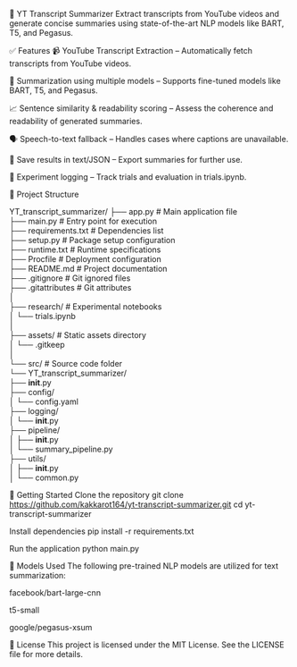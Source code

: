 🎥 YT Transcript Summarizer
Extract transcripts from YouTube videos and generate concise summaries using state-of-the-art NLP models like BART, T5, and Pegasus.


✅ Features
📹 YouTube Transcript Extraction – Automatically fetch transcripts from YouTube videos.

🧠 Summarization using multiple models – Supports fine-tuned models like BART, T5, and Pegasus.

📈 Sentence similarity & readability scoring – Assess the coherence and readability of generated summaries.

🗣️ Speech-to-text fallback – Handles cases where captions are unavailable.

💾 Save results in text/JSON – Export summaries for further use.

🧪 Experiment logging – Track trials and evaluation in trials.ipynb.


📁 Project Structure

YT_transcript_summarizer/
├── app.py                  # Main application file  
├── main.py                 # Entry point for execution  
├── requirements.txt        # Dependencies list  
├── setup.py                # Package setup configuration  
├── runtime.txt             # Runtime specifications  
├── Procfile                # Deployment configuration  
├── README.md               # Project documentation  
├── .gitignore              # Git ignored files  
├── .gitattributes          # Git attributes  
│  
├── research/               # Experimental  notebooks  
│   └── trials.ipynb  
│  
├── assets/                 # Static assets directory  
│   └── .gitkeep  
│  
└── src/                    # Source code folder  
    └── YT_transcript_summarizer/  
        ├── __init__.py  
        ├── config/  
        │   └── config.yaml  
        ├── logging/  
        │   └── __init__.py  
        ├── pipeline/  
        │   ├── __init__.py  
        │   └── summary_pipeline.py  
        ├── utils/  
        │   ├── __init__.py  
        │   └── common.py  

🚀 Getting Started
Clone the repository
git clone https://github.com/kakkarot164/yt-transcript-summarizer.git
cd yt-transcript-summarizer

Install dependencies
pip install -r requirements.txt

Run the application
python main.py


🤖 Models Used
The following pre-trained NLP models are utilized for text summarization:

facebook/bart-large-cnn

t5-small

google/pegasus-xsum

📜 License
This project is licensed under the MIT License. See the LICENSE file for more details.